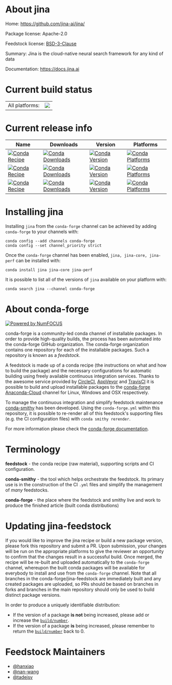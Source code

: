 About jina
==========

Home: https://github.com/jina-ai/jina/

Package license: Apache-2.0

Feedstock license: [BSD-3-Clause](https://github.com/conda-forge/jina-feedstock/blob/master/LICENSE.txt)

Summary: Jina is the cloud-native neural search framework for any kind of data

Documentation: https://docs.jina.ai

Current build status
====================


<table><tr><td>All platforms:</td>
    <td>
      <a href="https://dev.azure.com/conda-forge/feedstock-builds/_build/latest?definitionId=13765&branchName=master">
        <img src="https://dev.azure.com/conda-forge/feedstock-builds/_apis/build/status/jina-feedstock?branchName=master">
      </a>
    </td>
  </tr>
</table>

Current release info
====================

| Name | Downloads | Version | Platforms |
| --- | --- | --- | --- |
| [![Conda Recipe](https://img.shields.io/badge/recipe-jina-green.svg)](https://anaconda.org/conda-forge/jina) | [![Conda Downloads](https://img.shields.io/conda/dn/conda-forge/jina.svg)](https://anaconda.org/conda-forge/jina) | [![Conda Version](https://img.shields.io/conda/vn/conda-forge/jina.svg)](https://anaconda.org/conda-forge/jina) | [![Conda Platforms](https://img.shields.io/conda/pn/conda-forge/jina.svg)](https://anaconda.org/conda-forge/jina) |
| [![Conda Recipe](https://img.shields.io/badge/recipe-jina--core-green.svg)](https://anaconda.org/conda-forge/jina-core) | [![Conda Downloads](https://img.shields.io/conda/dn/conda-forge/jina-core.svg)](https://anaconda.org/conda-forge/jina-core) | [![Conda Version](https://img.shields.io/conda/vn/conda-forge/jina-core.svg)](https://anaconda.org/conda-forge/jina-core) | [![Conda Platforms](https://img.shields.io/conda/pn/conda-forge/jina-core.svg)](https://anaconda.org/conda-forge/jina-core) |
| [![Conda Recipe](https://img.shields.io/badge/recipe-jina--perf-green.svg)](https://anaconda.org/conda-forge/jina-perf) | [![Conda Downloads](https://img.shields.io/conda/dn/conda-forge/jina-perf.svg)](https://anaconda.org/conda-forge/jina-perf) | [![Conda Version](https://img.shields.io/conda/vn/conda-forge/jina-perf.svg)](https://anaconda.org/conda-forge/jina-perf) | [![Conda Platforms](https://img.shields.io/conda/pn/conda-forge/jina-perf.svg)](https://anaconda.org/conda-forge/jina-perf) |

Installing jina
===============

Installing `jina` from the `conda-forge` channel can be achieved by adding `conda-forge` to your channels with:

```
conda config --add channels conda-forge
conda config --set channel_priority strict
```

Once the `conda-forge` channel has been enabled, `jina, jina-core, jina-perf` can be installed with:

```
conda install jina jina-core jina-perf
```

It is possible to list all of the versions of `jina` available on your platform with:

```
conda search jina --channel conda-forge
```


About conda-forge
=================

[![Powered by NumFOCUS](https://img.shields.io/badge/powered%20by-NumFOCUS-orange.svg?style=flat&colorA=E1523D&colorB=007D8A)](http://numfocus.org)

conda-forge is a community-led conda channel of installable packages.
In order to provide high-quality builds, the process has been automated into the
conda-forge GitHub organization. The conda-forge organization contains one repository
for each of the installable packages. Such a repository is known as a *feedstock*.

A feedstock is made up of a conda recipe (the instructions on what and how to build
the package) and the necessary configurations for automatic building using freely
available continuous integration services. Thanks to the awesome service provided by
[CircleCI](https://circleci.com/), [AppVeyor](https://www.appveyor.com/)
and [TravisCI](https://travis-ci.com/) it is possible to build and upload installable
packages to the [conda-forge](https://anaconda.org/conda-forge)
[Anaconda-Cloud](https://anaconda.org/) channel for Linux, Windows and OSX respectively.

To manage the continuous integration and simplify feedstock maintenance
[conda-smithy](https://github.com/conda-forge/conda-smithy) has been developed.
Using the ``conda-forge.yml`` within this repository, it is possible to re-render all of
this feedstock's supporting files (e.g. the CI configuration files) with ``conda smithy rerender``.

For more information please check the [conda-forge documentation](https://conda-forge.org/docs/).

Terminology
===========

**feedstock** - the conda recipe (raw material), supporting scripts and CI configuration.

**conda-smithy** - the tool which helps orchestrate the feedstock.
                   Its primary use is in the construction of the CI ``.yml`` files
                   and simplify the management of *many* feedstocks.

**conda-forge** - the place where the feedstock and smithy live and work to
                  produce the finished article (built conda distributions)


Updating jina-feedstock
=======================

If you would like to improve the jina recipe or build a new
package version, please fork this repository and submit a PR. Upon submission,
your changes will be run on the appropriate platforms to give the reviewer an
opportunity to confirm that the changes result in a successful build. Once
merged, the recipe will be re-built and uploaded automatically to the
`conda-forge` channel, whereupon the built conda packages will be available for
everybody to install and use from the `conda-forge` channel.
Note that all branches in the conda-forge/jina-feedstock are
immediately built and any created packages are uploaded, so PRs should be based
on branches in forks and branches in the main repository should only be used to
build distinct package versions.

In order to produce a uniquely identifiable distribution:
 * If the version of a package **is not** being increased, please add or increase
   the [``build/number``](https://docs.conda.io/projects/conda-build/en/latest/resources/define-metadata.html#build-number-and-string).
 * If the version of a package **is** being increased, please remember to return
   the [``build/number``](https://docs.conda.io/projects/conda-build/en/latest/resources/define-metadata.html#build-number-and-string)
   back to 0.

Feedstock Maintainers
=====================

* [@hanxiao](https://github.com/hanxiao/)
* [@nan-wang](https://github.com/nan-wang/)
* [@tadejsv](https://github.com/tadejsv/)


